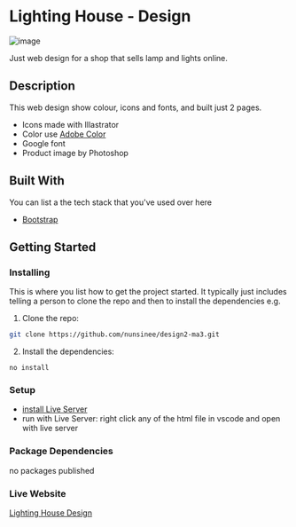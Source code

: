 # Lighting House - Design

![image]()

Just web design for a shop that sells lamp and lights online.

## Description

This web design show colour, icons and fonts, and built just 2 pages.

-   Icons made with Illastrator
-   Color use [Adobe Color](https://color.adobe.com)
-   Google font
-   Product image by Photoshop

## Built With

You can list a the tech stack that you've used over here

-   [Bootstrap](https://getbootstrap.com)

## Getting Started

### Installing

This is where you list how to get the project started. It typically just includes telling a person to clone the repo and then to install the dependencies e.g.

1. Clone the repo:

```bash
git clone https://github.com/nunsinee/design2-ma3.git
```

2. Install the dependencies:

```
no install
```

### Setup

-   [install Live Server](https://marketplace.visualstudio.com/items?itemName=ritwickdey.LiveServer)
-   run with Live Server: right click any of the html file in vscode and open with live server

### Package Dependencies

no packages published

### Live Website

[Lighting House Design](https://nunsinee-viken-ma3-design02.netlify.app/index.html)
